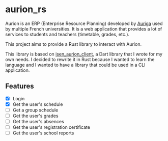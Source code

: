 # aurion_rs

Aurion is an ERP (Enterprise Resource Planning) developed by [Auriga](https://www.auriga.fr/)
used by multiple French universities. It is a web application that provides
a lot of services to students and teachers (timetable, grades, etc.).

This project aims to provide a Rust library to interact with Aurion.

This library is based on [isen_aurion_client](https://github.com/sehnryr/isen_aurion_client),
a Dart library that I wrote for my own needs. I decided to rewrite it in Rust
because I wanted to learn the language and I wanted to have a library that
could be used in a CLI application.

## Features

- [x] Login
- [x] Get the user's schedule
- [ ] Get a group schedule
- [ ] Get the user's grades
- [ ] Get the user's absences
- [ ] Get the user's registration certificate
- [ ] Get the user's school reports
